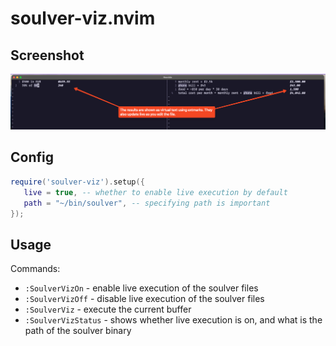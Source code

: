 # soulver-viz.nvim

## Screenshot

![Screenshot](./screenshot.png)

## Config

```lua
require('soulver-viz').setup({
   live = true, -- whether to enable live execution by default
   path = "~/bin/soulver", -- specifying path is important
});
```

## Usage

Commands:

- `:SoulverVizOn` - enable live execution of the soulver files
- `:SoulverVizOff` - disable live execution of the soulver files
- `:SoulverViz`  - execute the current buffer
- `:SoulverVizStatus` - shows whether live execution is on, and what is the path of the soulver binary
